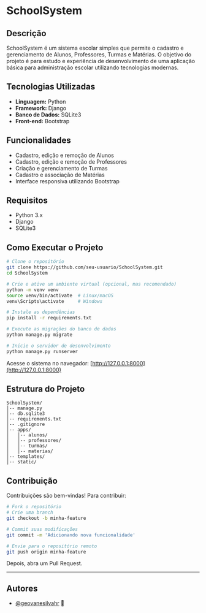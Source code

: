 # SchoolSystem

## Descrição
SchoolSystem é um sistema escolar simples que permite o cadastro e gerenciamento de Alunos, Professores, Turmas e Matérias. O objetivo do projeto é para estudo e experiência de desenvolvimento de uma aplicação básica para administração escolar utilizando tecnologias modernas.

## Tecnologias Utilizadas
- **Linguagem:** Python
- **Framework:** Django
- **Banco de Dados:** SQLite3
- **Front-end:** Bootstrap

## Funcionalidades
- Cadastro, edição e remoção de Alunos
- Cadastro, edição e remoção de Professores
- Criação e gerenciamento de Turmas
- Cadastro e associação de Matérias
- Interface responsiva utilizando Bootstrap

## Requisitos
- Python 3.x
- Django
- SQLite3

## Como Executar o Projeto

```bash
# Clone o repositório
git clone https://github.com/seu-usuario/SchoolSystem.git
cd SchoolSystem

# Crie e ative um ambiente virtual (opcional, mas recomendado)
python -m venv venv
source venv/bin/activate  # Linux/macOS
venv\Scripts\activate     # Windows

# Instale as dependências
pip install -r requirements.txt

# Execute as migrações do banco de dados
python manage.py migrate

# Inicie o servidor de desenvolvimento
python manage.py runserver
```

Acesse o sistema no navegador: [http://127.0.0.1:8000](http://127.0.0.1:8000)

## Estrutura do Projeto

```
SchoolSystem/
│-- manage.py
│-- db.sqlite3
│-- requirements.txt
│-- .gitignore
│-- apps/
│   │-- alunos/
│   │-- professores/
│   │-- turmas/
│   │-- materias/
│-- templates/
│-- static/
```

## Contribuição
Contribuições são bem-vindas! Para contribuir:

```bash
# Fork o repositório
# Crie uma branch
git checkout -b minha-feature

# Commit suas modificações
git commit -m 'Adicionando nova funcionalidade'

# Envie para o repositório remoto
git push origin minha-feature
```

Depois, abra um Pull Request.

---

## Autores

- [@geovanesilvahr](https://github.com/geovanesilvahr) 🚀
